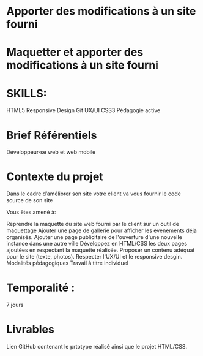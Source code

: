 # Apporter des modifications à un site fourni


# Maquetter et apporter des modifications à un site fourni

# SKILLS: 
HTML5 Responsive Design Git UX/UI CSS3 Pédagogie active

# Brief Référentiels
Développeur⋅se web et web mobile

# Contexte du projet
Dans le cadre d’améliorer son site votre client va vous fournir le code source de son site

Vous êtes amené à:

Reprendre la maquette du site web fourni par le client sur un outil de maquettage
Ajouter une page de gallerie pour afficher les evenements déja organisés.
Ajouter une page publicitaire de l'ouverture d'une nouvelle instance dans une autre ville
Développez en HTML/CSS les deux pages ajoutées en respectant la maquette réalisée.
Proposer un contenu adéquat pour le site (texte, photos).
Respecter l'UX/UI et le responsive desgin.
Modalités pédagogiques
Travail à titre individuel

# Temporalité :

7 jours

# Livrables
Lien GitHub contenant le prtotype réalisé ainsi que le projet HTML/CSS.